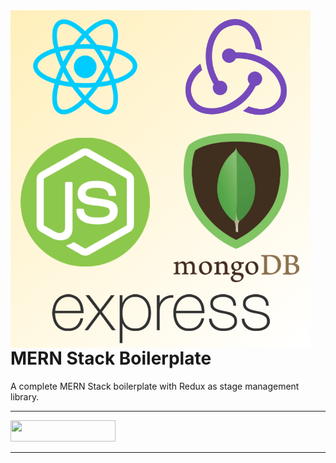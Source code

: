 <img align="left" src="https://github.com/mithun1999/mern-boilerplate/blob/main/assets/mern-boilerplate.png" width="480" height="540" />

<div>
  <p>
    <h1 align="left">MERN Stack Boilerplate
    </h1>
  </p>

  <p>
A complete MERN Stack boilerplate with Redux as stage management library.
  </p>

  ___



  <div>
    <a href="https://github.com/mithun1999/" target="_blank">
      <img src="https://uploads-ssl.webflow.com/5ee36ce1473112550f1e1739/5f6ae88bb1958c3253756c39_button_follow_on_github.svg" width="168" height="34">
    </a>
  </div>

  ___
</div>